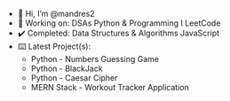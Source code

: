 - 👋 Hi, I’m @mandres2
- 📖 Working on: DSAs Python & Programming I LeetCode
- ✔️ Completed: Data Structures & Algorithms JavaScript
- ⌨️ Latest Project(s): 
    * Python - Numbers Guessing Game
    * Python - BlackJack
    * Python - Caesar Cipher
    * MERN Stack - Workout Tracker Application

<!---
mandres2/mandres2 is a ✨ special ✨ repository because its `README.md` (this file) appears on your GitHub profile.
You can click the Preview link to take a look at your changes.
--->
